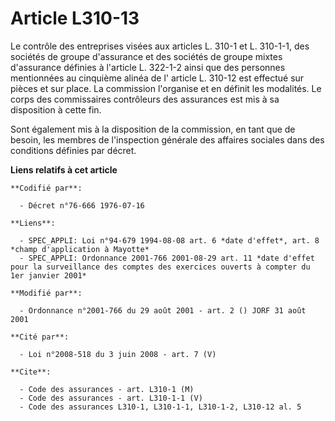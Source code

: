 # Article L310-13

Le contrôle des entreprises visées aux articles L. 310-1 et L. 310-1-1, des sociétés de groupe d'assurance et des sociétés de
groupe mixtes d'assurance définies à l'article L. 322-1-2 ainsi que des personnes mentionnées au cinquième alinéa de l'
article L. 310-12 est effectué sur pièces et sur place. La commission l'organise et en définit les modalités. Le corps des
commissaires contrôleurs des assurances est mis à sa disposition à cette fin.

Sont également mis à la disposition de la commission, en tant que de besoin, les membres de l'inspection générale des
affaires sociales dans des conditions définies par décret.

**Liens relatifs à cet article**

	**Codifié par**:

	  - Décret n°76-666 1976-07-16

	**Liens**:

	  - SPEC_APPLI: Loi n°94-679 1994-08-08 art. 6 *date d'effet*, art. 8 *champ d'application à Mayotte*
	  - SPEC_APPLI: Ordonnance 2001-766 2001-08-29 art. 11 *date d'effet pour la surveillance des comptes des exercices ouverts à compter du 1er janvier 2001*

	**Modifié par**:

	  - Ordonnance n°2001-766 du 29 août 2001 - art. 2 () JORF 31 août 2001

	**Cité par**:

	  - Loi n°2008-518 du 3 juin 2008 - art. 7 (V)

	**Cite**:

	  - Code des assurances - art. L310-1 (M)
	  - Code des assurances - art. L310-1-1 (V)
	  - Code des assurances L310-1, L310-1-1, L310-1-2, L310-12 al. 5

